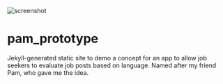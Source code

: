 ![screenshot](https://s3.amazonaws.com/chris_leonard/pproto_preview.jpg)
# pam_prototype
Jekyll-generated static site to demo a concept for an app to allow job seekers to evaluate job posts based on language. Named after my friend Pam, who gave me the idea.


